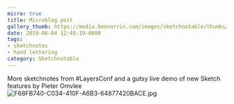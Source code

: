 ```yaml
---
micro: true
title: Microblog post
gallery_thumb: https://media.bennorris.com/images/sketchnotable/thumbs/layers-2019-omvlee.jpg
date: 2019-06-04 12:45:19-0600
tags:
- sketchnotes
- hand lettering
category: Sketchnotable
---
```


More sketchnotes from #LayersConf and a gutsy live demo of new Sketch features by Pieter Omvlee
![F68FB740-C034-410F-A6B3-64877420BACE.jpg](https://media.bennorris.com/images/sketchnotable/layers-2019/layers-2019-omvlee.jpg)